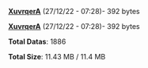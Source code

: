 [**XuvrqerA**](/data/XuvrqerA.txt) (27/12/22 - 07:28)- 392 bytes

[**XuvrqerA**](/data/XuvrqerA.txt) (27/12/22 - 07:28)- 392 bytes

**Total Datas**: 1886

**Total Size**: 11.43 MB / 11.4 MB